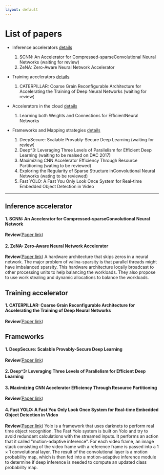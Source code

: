 ```yaml
---
layout: default
---
```


# [](#list) List of papers
  * Inference accelerators [details](#l_acc)
    1. SCNN: An Accelerator for Compressed-sparseConvolutional Neural Networks (waiting for review)
    2. ZeNA: Zero-Aware Neural Network Accelerator



  * Training accelerators [details](#t_acc)
    1. CATERPILLAR: Coarse Grain Reconfigurable Architecture for Accelerating the Training of Deep Neural Networks (waiting for review)

  * Accelerators in the cloud [details](#cloud)
    1. Learning both Weights and Connections for EfficientNeural Networks

  * Frameworks and Mapping strategies [details](#frameworks)
    1. DeepSecure: Scalable Provably-Secure Deep Learning (waiting for review)
    2. Deep^3: Leveraging Three Levels of Parallelism for Efficient Deep Learning (waiting to be realsed on DAC 2017)
    3. Maximizing CNN Accelerator Efficiency Through Resource Partitioning (wating to be reviewed)
    4. Exploring the Regularity of Sparse Structure inConvolutional Neural Networks (wating to be reviewed)
    5. Fast YOLO: A Fast You Only Look Once System for Real-time Embedded Object Detection in Video

* * *

## <a id="l_acc"></a>Inference accelerator
#### 1. SCNN: An Accelerator for Compressed-sparseConvolutional Neural Network

**Review**([Paper link](http://people.csail.mit.edu/anurag_m/papers/2017.scnn.isca.pdf))

#### 2. ZeNA: Zero-Aware Neural Network Accelerator

**Review**([Paper link](http://ieeexplore.ieee.org/document/8013151/))
A hardware architecture that skips zeros in a neural network.
The major problem of valina-sparsity is that parallel threads might have imbalanced
sparsity.
This hardware architecture locally broadcast to other processing units to help
balancing the workloads.
They also propose to use work stealing and dynamic allocations to balance the workloads.

## <a id="t_acc"></a>Training accelerator
#### 1. **CATERPILLAR: Coarse Grain Reconfigurable Architecture for Accelerating the Training of Deep Neural Networks**
 **Review**([Paper link](https://arxiv.org/abs/1706.00517))

## <a id="frameworks"></a>Frameworks
#### 1. **DeepSecure: Scalable Provably-Secure Deep Learning**
 **Review**([Paper link](https://arxiv.org/pdf/1705.08963.pdf))

#### 2. **Deep^3: Leveraging Three Levels of Parallelism for Efficient Deep Learning**


#### 3. **Maximizing CNN Accelerator Efficiency Through Resource Partitioning**
**Review**([Paper link](https://arxiv.org/pdf/1607.00064))

#### 4. **Fast YOLO: A Fast You Only Look Once System for Real-time Embedded Object Detection in Video**
**Review**([Paper link]())
Yolo is a framework that uses darknets to perform real time object recognition.
The Fast Yolo system is built on Yolo and try to avoid redundant calculations
with the streamed inputs.
It performs an action that it called "motion-adaptive inference".
For each video frame, an image stack consisting of the video frame with a reference frame is passed into a 1 × 1 convolutional layer.
The result of the convolutional layer is a motion probability map, which is then fed into a motion-adaptive inference module to determine if deep inference is needed to compute an updated class probability map.
